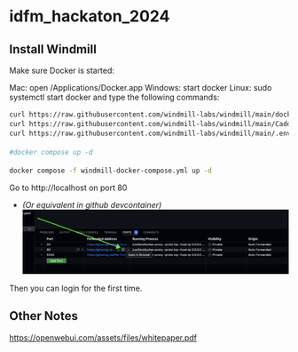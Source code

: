 # idfm_hackaton_2024

## Install Windmill
Make sure Docker is started:

Mac: open /Applications/Docker.app
Windows: start docker
Linux: sudo systemctl start docker
and type the following commands:

```sh
curl https://raw.githubusercontent.com/windmill-labs/windmill/main/docker-compose.yml -o docker-compose.yml
curl https://raw.githubusercontent.com/windmill-labs/windmill/main/Caddyfile -o Caddyfile
curl https://raw.githubusercontent.com/windmill-labs/windmill/main/.env -o .env

#docker compose up -d

docker compose -f windmill-docker-compose.yml up -d
```

Go to http://localhost on port 80
- _(Or equivalent in github devcontainer)_
![alt text](image.png)

Then you can login for the first time.







## Other Notes
https://openwebui.com/assets/files/whitepaper.pdf
